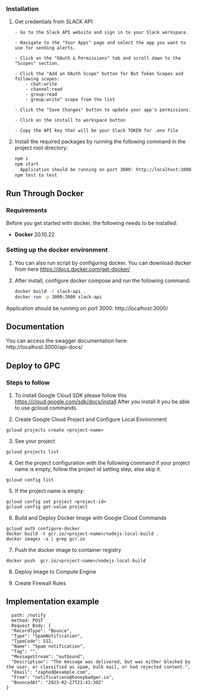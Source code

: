 
### Installation


1.  Get credentials from SLACK API:
    ```
    - Go to the Slack API website and sign in to your Slack workspace.

    - Navigate to the "Your Apps" page and select the app you want to use for sending alerts.

    - Click on the "OAuth & Permissions" tab and scroll down to the "Scopes" section.

    - Click the "Add an OAuth Scope" button for Bot Token Scopes and following scopes:
        - chat:write
        - channel:read
        - group:read
        - group:write" scope from the list

    - Click the "Save Changes" button to update your app's permissions.

    - Click on the install to workspace button

    - Copy the API key that will be your Slack TOKEN for .env file
    ```


4.  Install the required packages by running the following command in the project root directory:

    ```bash
    npm i
    npm start
      Application should be running on port 3000: http://localhost:3000/
    npm test to test
    ```


## Run Through Docker
### Requirements

Before you get started with docker, the following needs to be installed:
  * **Docker** 20.10.22

### Setting up the docker environment

1.  You can also run script by configuring docker. You can download docker from here https://docs.docker.com/get-docker/

2.  After install, configure docker compose and run the following command:

    ```bash
    docker build -t slack-api .
    docker run -p 3000:3000 slack-api
    ```

  Application should be running on port 3000: http://localhost:3000/

## Documentation
 You can access the swagger documentation here: http://localhost:3000/api-docs/


## Deploy to GPC
### Steps to follow

1. To install Google Cloud SDK please follow this https://cloud.google.com/sdk/docs/install  After you install it you be able to use gcloud commands.

2. Create Google Cloud Project and Configure Local Environment

```
gcloud projects create <project-name>
```

3. See your project

```
gcloud projects list
```

4. Get the project configuration with the following command if your project name is empty, follow the project id setting step, else skip it.

```
gcloud config list
```

5. If the project name is empty:

```
gcloud config set project <project-id>
gcloud config get-value project
```

6. Build and Deploy Docker Image with Google Cloud Commands

```
gcloud auth configure-docker
docker build -t gcr.io/<project-name>/nodejs-local-build .
docker images -a | grep gcr.io
```

7. Push the docker image to container registry

```
docker push  gcr.io/<project-name>/nodejs-local-build
```

8. Deploy Image to Compute Engine

9. Create Firewall Rules




## Implementation example

```
  path: /notify
  method: POST
  Request Body: {
  "RecordType": "Bounce",
  "Type": "SpamNotification",
  "TypeCode": 512,
  "Name": "Spam notification",
  "Tag": "",
  "MessageStream": "outbound",
  "Description": "The message was delivered, but was either blocked by the user, or classified as spam, bulk mail, or had rejected content.",
  "Email": "zaphod@example.com",
  "From": "notifications@honeybadger.io",
  "BouncedAt": "2023-02-27T21:41:30Z"
}
```
